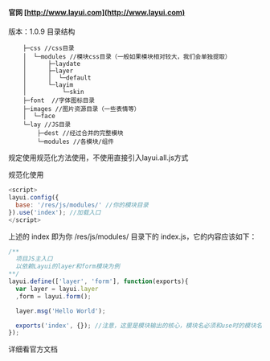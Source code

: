 
#### 官网	[http://www.layui.com](http://www.layui.com)

版本：1.0.9
目录结构
```code
    ├─css //css目录
    │  └─modules //模块css目录（一般如果模块相对较大，我们会单独提取）
    │      ├─laydate
    │      ├─layer
    │      │  └─default
    │      └─layim
    │          └─skin
    ├─font  //字体图标目录
    ├─images //图片资源目录（一些表情等）
    │  └─face
    └─lay //JS目录
        ├─dest //经过合并的完整模块
        └─modules //各模块/组件
```

规定使用规范化方法使用，不使用直接引入layui.all.js方式

规范化使用
```JavaScript
<script>
layui.config({
  base: '/res/js/modules/' //你的模块目录
}).use('index'); //加载入口
</script>
```

上述的 index 即为你 /res/js/modules/ 目录下的 index.js，它的内容应该如下：
```JavaScript
/**
  项目JS主入口
  以依赖Layui的layer和form模块为例
**/
layui.define(['layer', 'form'], function(exports){
  var layer = layui.layer
  ,form = layui.form();

  layer.msg('Hello World');

  exports('index', {}); //注意，这里是模块输出的核心，模块名必须和use时的模块名一致
});

```
详细看官方文档
